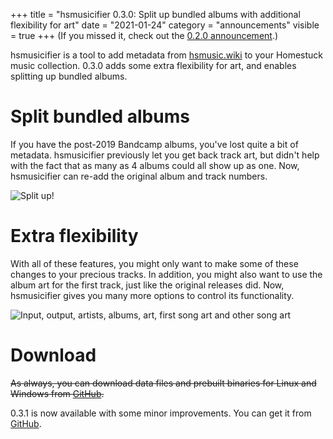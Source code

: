 +++
title = "hsmusicifier 0.3.0: Split up bundled albums with additional flexibility for art"
date = "2021-01-24"
category = "announcements"
visible = true
+++
(If you missed it, check out the [0.2.0 announcement](https://leo60228.space/hsmusicifier-0-2-0-add-track-art-and-artist-info-to-your-homestuck-music-collection-in-any-format/).)

hsmusicifier is a tool to add metadata from [hsmusic.wiki](https://hsmusic.wiki) to your Homestuck music collection. 0.3.0 adds some extra flexibility for art, and enables splitting up bundled albums.

# Split bundled albums

If you have the post-2019 Bandcamp albums, you've lost quite a bit of metadata. hsmusicifier previously let you get back track art, but didn't help with the fact that as many as 4 albums could all show up as one. Now, hsmusicifier can re-add the original album and track numbers.

![Split up!](/img/uploads/splitalbums.png "Split up!")

# Extra flexibility

With all of these features, you might only want to make some of these changes to your precious tracks. In addition, you might also want to use the album art for the first track, just like the original releases did. Now, hsmusicifier gives you many more options to control its functionality.

![Input, output, artists, albums, art, first song art and other song art](/img/uploads/options.png "Amazing flexibility!")

# Download

~~As always, you can download data files and prebuilt binaries for Linux and Windows from [GitHub](https://github.com/leo60228/hsmusicifier/releases/tag/0.3.0).~~

0.3.1 is now available with some minor improvements. You can get it from [GitHub](https://github.com/leo60228/hsmusicifier/releases/0.3.1).